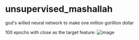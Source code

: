 # unsupervised_mashallah
god's willed neural network to make one million gorillion dollar

100 epochs with close as the target feature:
![image](https://github.com/fishyeffs/unsupervised_mashallah/assets/57490638/8ac2f8d8-0c0c-4269-931b-d681bde0dde7)
